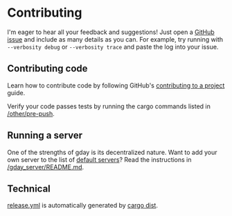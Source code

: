 # Contributing

I'm eager to hear all your feedback and suggestions!
Just open a [GitHub issue](https://github.com/manforowicz/gday/issues)
and include as many details as you can.
For example, try running with `--verbosity debug` or `--verbosity trace`
and paste the log into your issue.

## Contributing code

Learn how to contribute code by following GitHub's
[contributing to a project](https://docs.github.com/en/get-started/exploring-projects-on-github/contributing-to-a-project)
guide.

Verify your code passes tests by running the cargo commands listed
in [/other/pre-push](/other/pre-push).

## Running a server

One of the strengths of gday is its decentralized nature.
Want to add your own server to the list of
[default servers](https://docs.rs/gday_hole_punch/latest/gday_hole_punch/server_connector/constant.DEFAULT_SERVERS.html)?
Read the instructions in [/gday_server/README.md](/gday_server/README.md).

## Technical

[release.yml](/.github/workflows/release.yml) is automatically generated by [cargo dist](https://crates.io/crates/cargo-dist).
